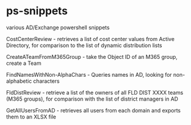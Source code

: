 # ps-snippets
various AD/Exchange powershell snippets

CostCenterReview - retrieves a list of cost center values from Active Directory, for comparison to the list of dynamic distribution lists

CreateATeamFromM365Group - take the Object ID of an M365 group, create a Team

FindNamesWithNon-AlphaChars - Queries names in AD, looking for non-alphabetic characters

FldDistReview - retrieve a list of the owners of all FLD DIST XXXX teams (M365 groups), for comparison with the list of district managers in AD

GetAllUsersFromAD - retrieves all users from each domain and exports them to an XLSX file
